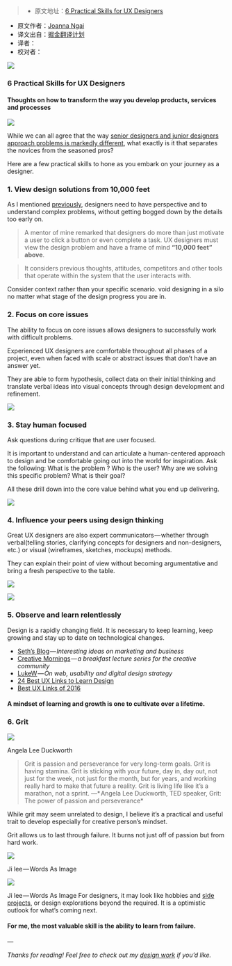 > * 原文地址：[6 Practical Skills for UX Designers](https://uxdesign.cc/6-practical-skills-for-ux-designers-22c852d6c576#.vjeb02dwq)
* 原文作者：[Joanna Ngai](https://uxdesign.cc/@ngai.yt)
* 译文出自：[掘金翻译计划](https://github.com/xitu/gold-miner)
* 译者： 
* 校对者： 

![](http://ac-Myg6wSTV.clouddn.com/2cc6a114bae9326ef2b0.png)

### 6 Practical Skills for UX Designers

#### Thoughts on how to transform the way you develop products, services and processes

![](http://ac-Myg6wSTV.clouddn.com/66ff18b264d2c507aebe.png)

While we can all agree that the way [senior designers and junior designers approach problems is markedly different](https://medium.com/the-year-of-the-looking-glass/junior-designers-vs-senior-designers-fbe483d3b51e#.4a2tc78vd), what exactly is it that separates the novices from the seasoned pros?

Here are a few practical skills to hone as you embark on your journey as a designer.

### 1. View design solutions from 10,000 feet

As I mentioned [previously](https://blog.prototypr.io/essential-lessons-on-ux-18f96933e885#.mjgjp0osb), designers need to have perspective and to understand complex problems, without getting bogged down by the details too early on.

> A mentor of mine remarked that designers do more than just motivate a user to click a button or even complete a task. UX designers must view the design problem and have a frame of mind **“10,000 feet” above**.

> It considers previous thoughts, attitudes, competitors and other tools that operate within the system that the user interacts with.

Consider context rather than your specific scenario. void designing in a silo no matter what stage of the design progress you are in.

### 2. Focus on core issues

The ability to focus on core issues allows designers to successfully work with difficult problems.

Experienced UX designers are comfortable throughout all phases of a project, even when faced with scale or abstract issues that don’t have an answer yet.

They are able to form hypothesis, collect data on their initial thinking and translate verbal ideas into visual concepts through design development and refinement.

![](http://ac-Myg6wSTV.clouddn.com/0178730cb78f19188ad0.jpeg)

### 3. Stay human focused

Ask questions during critique that are user focused.

It is important to understand and can articulate a human-centered approach to design and be comfortable going out into the world for inspiration.
Ask the following: What is the problem ? Who is the user? Why are we solving this specific problem? What is their goal?

All these drill down into the core value behind what you end up delivering.

![](http://ac-Myg6wSTV.clouddn.com/a81a5f7c1d87b447e8a1.jpeg)

### 4. Influence your peers using design thinking

Great UX designers are also expert communicators — whether through verbal(telling stories, clarifying concepts for designers and non-designers, etc.) or visual (wireframes, sketches, mockups) methods.

They can explain their point of view without becoming argumentative and bring a fresh perspective to the table.

![](http://ac-Myg6wSTV.clouddn.com/8c47d6b213139f3b9299.jpeg)

![](http://ac-Myg6wSTV.clouddn.com/757f7956c7472be3245d.jpeg)

### 5. Observe and learn relentlessly

Design is a rapidly changing field. It is necessary to keep learning, keep growing and stay up to date on technological changes.

- [Seth’s Blog](http://sethgodin.typepad.com/) — *Interesting ideas on marketing and business*
- [Creative Mornings](https://creativemornings.com/) — *a breakfast lecture series for the creative community*
- [LukeW](http://www.lukew.com/ff/) — *On web, usability and digital design strategy*
- [24 Best UX Links to Learn Design](https://uxdesign.cc/learning-as-a-designer-9c1edcc989ae#.b4y792xhx)
- [Best UX Links of 2016](https://blog.prototypr.io/best-of-ux-links-of-2016-eb2f44a2c9c0#.w0fl1cq76)

#### A mindset of learning and growth is one to cultivate over a lifetime.

### 6. Grit

![](http://ac-Myg6wSTV.clouddn.com/f3a09e7bfde081d96716.png)

Angela Lee Duckworth
> Grit is passion and perseverance for very long-term goals. Grit is having stamina. Grit is sticking with your future, day in, day out, not just for the week, not just for the month, but for years, and working really hard to make that future a reality. Grit is living life like it’s a marathon, not a sprint.
> —* Angela Lee Duckworth, TED speaker, Grit: The power of passion and perseverance*

While grit may seem unrelated to design, I believe it’s a practical and useful trait to develop especially for creative person’s mindset.

Grit allows us to last through failure. It burns not just off of passion but from hard work.

![](http://ac-Myg6wSTV.clouddn.com/86448993741a25056617.jpeg)

Ji lee — Words As Image

![](http://ac-Myg6wSTV.clouddn.com/3ed1526bbd427508ad81.png)

Ji lee — Words As Image
For designers, it may look like hobbies and [side projects](http://pleaseenjoy.com/projects/personal/bubble-project/), or design explorations beyond the required. It is a optimistic outlook for what’s coming next.

#### For me, the most valuable skill is the ability to learn from failure.

—

*Thanks for reading! Feel free to check out my [*design work*](http://www.cargocollective.com/joannan) if you’d like.*
